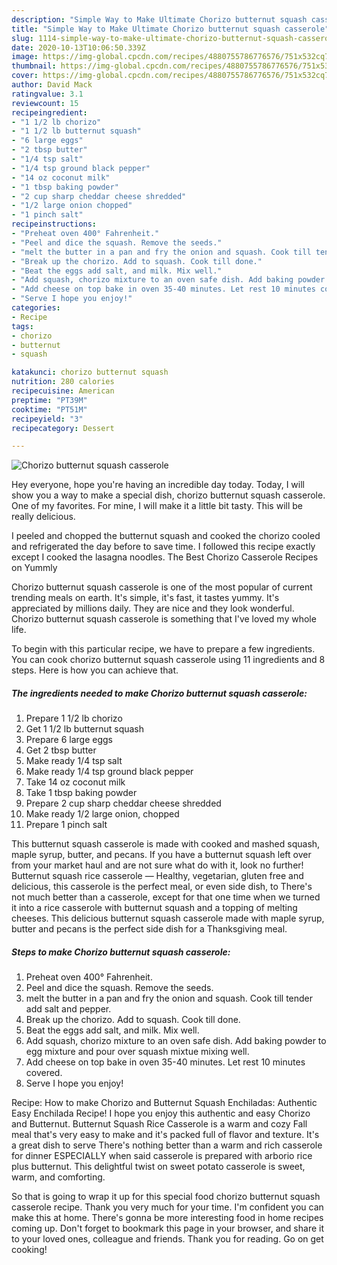 ```yaml
---
description: "Simple Way to Make Ultimate Chorizo butternut squash casserole"
title: "Simple Way to Make Ultimate Chorizo butternut squash casserole"
slug: 1114-simple-way-to-make-ultimate-chorizo-butternut-squash-casserole
date: 2020-10-13T10:06:50.339Z
image: https://img-global.cpcdn.com/recipes/4880755786776576/751x532cq70/chorizo-butternut-squash-casserole-recipe-main-photo.jpg
thumbnail: https://img-global.cpcdn.com/recipes/4880755786776576/751x532cq70/chorizo-butternut-squash-casserole-recipe-main-photo.jpg
cover: https://img-global.cpcdn.com/recipes/4880755786776576/751x532cq70/chorizo-butternut-squash-casserole-recipe-main-photo.jpg
author: David Mack
ratingvalue: 3.1
reviewcount: 15
recipeingredient:
- "1 1/2 lb chorizo"
- "1 1/2 lb butternut squash"
- "6 large eggs"
- "2 tbsp butter"
- "1/4 tsp salt"
- "1/4 tsp ground black pepper"
- "14 oz coconut milk"
- "1 tbsp baking powder"
- "2 cup sharp cheddar cheese shredded"
- "1/2 large onion chopped"
- "1 pinch salt"
recipeinstructions:
- "Preheat oven 400° Fahrenheit."
- "Peel and dice the squash. Remove the seeds."
- "melt the butter in a pan and fry the onion and squash. Cook till tender add salt and pepper."
- "Break up the chorizo. Add to squash. Cook till done."
- "Beat the eggs add salt, and milk. Mix well."
- "Add squash, chorizo mixture to an oven safe dish. Add baking powder to egg mixture and pour over squash mixtue mixing well."
- "Add cheese on top bake in oven 35-40 minutes. Let rest 10 minutes covered."
- "Serve I hope you enjoy!"
categories:
- Recipe
tags:
- chorizo
- butternut
- squash

katakunci: chorizo butternut squash 
nutrition: 280 calories
recipecuisine: American
preptime: "PT39M"
cooktime: "PT51M"
recipeyield: "3"
recipecategory: Dessert

---
```



![Chorizo butternut squash casserole](https://img-global.cpcdn.com/recipes/4880755786776576/751x532cq70/chorizo-butternut-squash-casserole-recipe-main-photo.jpg)

Hey everyone, hope you're having an incredible day today. Today, I will show you a way to make a special dish, chorizo butternut squash casserole. One of my favorites. For mine, I will make it a little bit tasty. This will be really delicious.

I peeled and chopped the butternut squash and cooked the chorizo cooled and refrigerated the day before to save time. I followed this recipe exactly except I cooked the lasagna noodles. The Best Chorizo Casserole Recipes on Yummly

Chorizo butternut squash casserole is one of the most popular of current trending meals on earth. It's simple, it's fast, it tastes yummy. It's appreciated by millions daily. They are nice and they look wonderful. Chorizo butternut squash casserole is something that I've loved my whole life.


To begin with this particular recipe, we have to prepare a few ingredients. You can cook chorizo butternut squash casserole using 11 ingredients and 8 steps. Here is how you can achieve that.

<!--inarticleads1-->

##### The ingredients needed to make Chorizo butternut squash casserole:

1. Prepare 1 1/2 lb chorizo
1. Get 1 1/2 lb butternut squash
1. Prepare 6 large eggs
1. Get 2 tbsp butter
1. Make ready 1/4 tsp salt
1. Make ready 1/4 tsp ground black pepper
1. Take 14 oz coconut milk
1. Take 1 tbsp baking powder
1. Prepare 2 cup sharp cheddar cheese shredded
1. Make ready 1/2 large onion, chopped
1. Prepare 1 pinch salt


This butternut squash casserole is made with cooked and mashed squash, maple syrup, butter, and pecans. If you have a butternut squash left over from your market haul and are not sure what do with it, look no further! Butternut squash rice casserole — Healthy, vegetarian, gluten free and delicious, this casserole is the perfect meal, or even side dish, to There&#39;s not much better than a casserole, except for that one time when we turned it into a rice casserole with butternut squash and a topping of melting cheeses. This delicious butternut squash casserole made with maple syrup, butter and pecans is the perfect side dish for a Thanksgiving meal. 

<!--inarticleads2-->

##### Steps to make Chorizo butternut squash casserole:

1. Preheat oven 400° Fahrenheit.
1. Peel and dice the squash. Remove the seeds.
1. melt the butter in a pan and fry the onion and squash. Cook till tender add salt and pepper.
1. Break up the chorizo. Add to squash. Cook till done.
1. Beat the eggs add salt, and milk. Mix well.
1. Add squash, chorizo mixture to an oven safe dish. Add baking powder to egg mixture and pour over squash mixtue mixing well.
1. Add cheese on top bake in oven 35-40 minutes. Let rest 10 minutes covered.
1. Serve I hope you enjoy!


Recipe: How to make Chorizo and Butternut Squash Enchiladas: Authentic Easy Enchilada Recipe! I hope you enjoy this authentic and easy Chorizo and Butternut. Butternut Squash Rice Casserole is a warm and cozy Fall meal that&#39;s very easy to make and it&#39;s packed full of flavor and texture. It&#39;s a great dish to serve There&#39;s nothing better than a warm and rich casserole for dinner ESPECIALLY when said casserole is prepared with arborio rice plus butternut. This delightful twist on sweet potato casserole is sweet, warm, and comforting. 

So that is going to wrap it up for this special food chorizo butternut squash casserole recipe. Thank you very much for your time. I'm confident you can make this at home. There's gonna be more interesting food in home recipes coming up. Don't forget to bookmark this page in your browser, and share it to your loved ones, colleague and friends. Thank you for reading. Go on get cooking!
